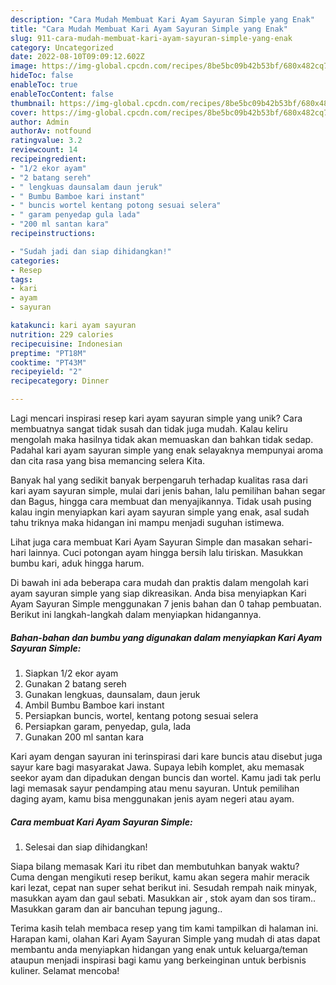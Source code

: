 ```yaml
---
description: "Cara Mudah Membuat Kari Ayam Sayuran Simple yang Enak"
title: "Cara Mudah Membuat Kari Ayam Sayuran Simple yang Enak"
slug: 911-cara-mudah-membuat-kari-ayam-sayuran-simple-yang-enak
category: Uncategorized
date: 2022-08-10T09:09:12.602Z
image: https://img-global.cpcdn.com/recipes/8be5bc09b42b53bf/680x482cq70/kari-ayam-sayuran-simple-foto-resep-utama.jpg
hideToc: false
enableToc: true
enableTocContent: false
thumbnail: https://img-global.cpcdn.com/recipes/8be5bc09b42b53bf/680x482cq70/kari-ayam-sayuran-simple-foto-resep-utama.jpg
cover: https://img-global.cpcdn.com/recipes/8be5bc09b42b53bf/680x482cq70/kari-ayam-sayuran-simple-foto-resep-utama.jpg
author: Admin
authorAv: notfound
ratingvalue: 3.2
reviewcount: 14
recipeingredient:
- "1/2 ekor ayam"
- "2 batang sereh"
- " lengkuas daunsalam daun jeruk"
- " Bumbu Bamboe kari instant"
- " buncis wortel kentang potong sesuai selera"
- " garam penyedap gula lada"
- "200 ml santan kara"
recipeinstructions:

- "Sudah jadi dan siap dihidangkan!"
categories:
- Resep
tags:
- kari
- ayam
- sayuran

katakunci: kari ayam sayuran 
nutrition: 229 calories
recipecuisine: Indonesian
preptime: "PT18M"
cooktime: "PT43M"
recipeyield: "2"
recipecategory: Dinner

---
```





Lagi mencari inspirasi resep kari ayam sayuran simple yang unik? Cara membuatnya sangat tidak susah dan tidak juga mudah. Kalau keliru mengolah maka hasilnya tidak akan memuaskan dan bahkan tidak sedap. Padahal kari ayam sayuran simple yang enak selayaknya mempunyai aroma dan cita rasa yang bisa memancing selera Kita.





Banyak hal yang sedikit banyak berpengaruh terhadap kualitas rasa dari kari ayam sayuran simple, mulai dari jenis bahan, lalu pemilihan bahan segar dan Bagus, hingga cara membuat dan menyajikannya. Tidak usah pusing kalau ingin menyiapkan kari ayam sayuran simple yang enak,      asal sudah tahu triknya maka hidangan ini mampu menjadi suguhan istimewa.














Lihat juga cara membuat Kari Ayam Sayuran Simple dan masakan sehari-hari lainnya. Cuci potongan ayam hingga bersih lalu tiriskan. Masukkan bumbu kari, aduk hingga harum.






Di bawah ini ada beberapa cara mudah dan praktis dalam mengolah kari ayam sayuran simple yang siap dikreasikan. Anda bisa menyiapkan Kari Ayam Sayuran Simple menggunakan 7 jenis bahan dan 0 tahap pembuatan. Berikut ini langkah-langkah dalam menyiapkan hidangannya.

<!--inarticleads1-->

##### Bahan-bahan dan bumbu yang digunakan dalam menyiapkan Kari Ayam Sayuran Simple:

1. Siapkan 1/2 ekor ayam
1. Gunakan 2 batang sereh
1. Gunakan  lengkuas, daunsalam, daun jeruk
1. Ambil  Bumbu Bamboe kari instant
1. Persiapkan  buncis, wortel, kentang potong sesuai selera
1. Persiapkan  garam, penyedap, gula, lada
1. Gunakan 200 ml santan kara


Kari ayam dengan sayuran ini terinspirasi dari kare buncis atau disebut juga sayur kare bagi masyarakat Jawa. Supaya lebih komplet, aku memasak seekor ayam dan dipadukan dengan buncis dan wortel. Kamu jadi tak perlu lagi memasak sayur pendamping atau menu sayuran. Untuk pemilihan daging ayam, kamu bisa menggunakan jenis ayam negeri atau ayam. 

<!--inarticleads2-->

##### Cara membuat Kari Ayam Sayuran Simple:


1. Selesai dan siap dihidangkan!

Siapa bilang memasak Kari itu ribet dan membutuhkan banyak waktu? Cuma dengan mengikuti resep berikut, kamu akan segera mahir meracik kari lezat, cepat nan super sehat berikut ini. Sesudah rempah naik minyak, masukkan ayam dan gaul sebati. Masukkan air , stok ayam dan sos tiram.. Masukkan garam dan air bancuhan tepung jagung.. 

Terima kasih telah membaca resep yang tim kami tampilkan di halaman ini. Harapan kami, olahan Kari Ayam Sayuran Simple yang mudah di atas dapat membantu anda menyiapkan hidangan yang enak untuk keluarga/teman ataupun menjadi inspirasi bagi kamu yang berkeinginan untuk berbisnis kuliner. Selamat mencoba!
